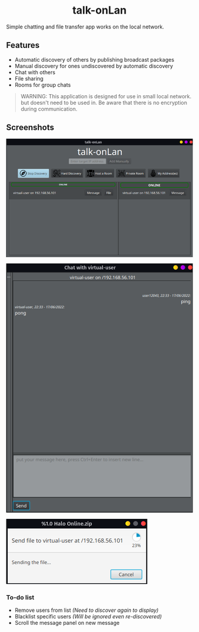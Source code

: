 <h1 align="center">talk-onLan</h1>
Simple chatting and file transfer app works on the local network.

## Features

- Automatic discovery of others by publishing broadcast packages
- Manual discovery for ones undiscovered by automatic discovery
- Chat with others
- File sharing
- Rooms for group chats

> WARNING: This application is designed for use in small local network.
> but doesn't need to be used in. Be aware that there is no encryption
> during communication.

## Screenshots

![](doc/ss/main.png)

![](doc/ss/msg.png)

![](doc/ss/file.png)

### To-do list

- Remove users from list *(Need to discover again to display)*
- Blacklist specific users *(Will be ignored even re-discovered)*
- Scroll the message panel on new message
